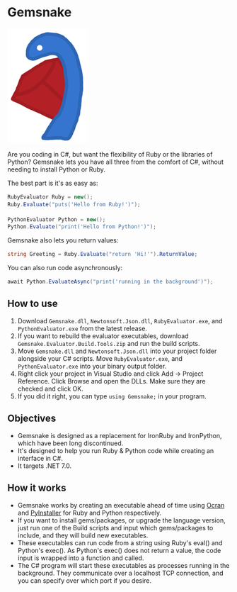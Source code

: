 # Gemsnake

![Image](Resources/GemsnakeMini.png)

Are you coding in C#, but want the flexibility of Ruby or the libraries of Python? Gemsnake lets you have all three from the comfort of C#, without needing to install Python or Ruby.

The best part is it's as easy as:

```csharp
RubyEvaluator Ruby = new();
Ruby.Evaluate("puts('Hello from Ruby!')");

PythonEvaluator Python = new();
Python.Evaluate("print('Hello from Python!')");
```

Gemsnake also lets you return values:

```csharp
string Greeting = Ruby.Evaluate("return 'Hi!'").ReturnValue;
```

You can also run code asynchronously:

```csharp
await Python.EvaluateAsync("print('running in the background')");
```

## How to use
1. Download `Gemsnake.dll`, `Newtonsoft.Json.dll`, `RubyEvaluator.exe`, and `PythonEvaluator.exe` from the latest release.
2. If you want to rebuild the evaluator executables, download `Gemsnake.Evaluator.Build.Tools.zip` and run the build scripts. 
3. Move `Gemsnake.dll` and `Newtonsoft.Json.dll` into your project folder alongside your C# scripts. Move `RubyEvaluator.exe`, and `PythonEvaluator.exe` into your binary output folder.
4. Right click your project in Visual Studio and click Add -> Project Reference. Click Browse and open the DLLs. Make sure they are checked and click OK.
5. If you did it right, you can type `using Gemsnake;` in your program.

## Objectives
- Gemsnake is designed as a replacement for IronRuby and IronPython, which have been long discontinued.
- It's designed to help you run Ruby & Python code while creating an interface in C#.
- It targets .NET 7.0.

## How it works
- Gemsnake works by creating an executable ahead of time using [Ocran](https://github.com/Midscore-IO/ocran) and [PyInstaller](https://github.com/pyinstaller/pyinstaller) for Ruby and Python respectively.
- If you want to install gems/packages, or upgrade the language version, just run one of the Build scripts and input which gems/packages to include, and they will build new executables.
- These executables can run code from a string using Ruby's eval() and Python's exec(). As Python's exec() does not return a value, the code input is wrapped into a function and called.
- The C# program will start these executables as processes running in the background. They communicate over a localhost TCP connection, and you can specify over which port if you desire.